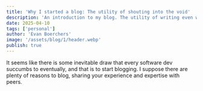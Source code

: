 ```yaml
---
title: 'Why I started a blog: The utility of shouting into the void'
description: 'An introduction to my blog. The utility of writing even when no one reading.'
date: 2025-04-10
tags: ['personal']
author: 'Evan Boerchers'
image: '/assets/blog/1/header.webp'
publish: true
---
```


It seems like there is some inevitable draw that every software dev succumbs to eventually, and that is to start blogging. I suppose there are plenty of reasons to blog, sharing your experience and expertise with peers.
